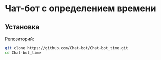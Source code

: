 # Чат-бот с определением времени

## Установка

Репозиторий:
```bash
git clone https://github.com/Chat-bot/Chat-bot_time.git
cd Chat-bot_time
